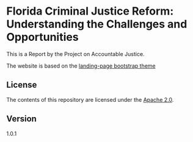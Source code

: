 # Florida Criminal Justice Reform: Understanding the Challenges and Opportunities

This is a Report by the Project on Accountable Justice.

 The website is based on the [landing-page bootstrap theme ](http://startbootstrap.com/templates/landing-page/)

## License
The contents of this repository are licensed under the [Apache
2.0](http://www.apache.org/licenses/LICENSE-2.0.html).

## Version
1.0.1
